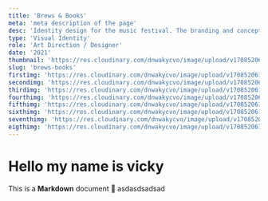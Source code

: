 ```yaml
---
title: 'Brews & Books'
meta: 'meta description of the page'
desc: 'Identity design for the music festival. The branding and concept basically use vibrant and lively colors with flat illustration to represent the energy and diversity of the music festival welcoming all ages without restrictions.'
type: 'Visual Identity'
role: 'Art Direction / Designer'
date: '2021'
thumbnail: 'https://res.cloudinary.com/dnwakycvo/image/upload/v1708520611/work/brews/b-b-2_xhw75n.jpg'
slug: 'brews-books'
firstimg: 'https://res.cloudinary.com/dnwakycvo/image/upload/v1708520613/work/brews/b-b-4_aye2uh.jpg'
secondimg: 'https://res.cloudinary.com/dnwakycvo/image/upload/v1708520611/work/brews/b-b-2_xhw75n.jpg'
thirdimg: 'https://res.cloudinary.com/dnwakycvo/image/upload/v1708520613/work/brews/b-b-5_x7aqnu.jpg'
fourthimg: 'https://res.cloudinary.com/dnwakycvo/image/upload/v1708520613/work/brews/b-b-6_djeq6e.jpg'
fifthimg: 'https://res.cloudinary.com/dnwakycvo/image/upload/v1708520611/work/brews/b-b-3_bgtrbq.jpg'
sixthimg: 'https://res.cloudinary.com/dnwakycvo/image/upload/v1708520614/work/brews/b-b-8_eayl8o.jpg'
seventhimg: 'https://res.cloudinary.com/dnwakycvo/image/upload/v1708520613/work/brews/b-b-7_cfus8d.jpg'
eigthimg: 'https://res.cloudinary.com/dnwakycvo/image/upload/v1708520615/work/brews/b-b-1_u5enxp.jpg'
---
```

# Hello my name is vicky

This is a **Markdown** document :rocket:
asdasdsadsad